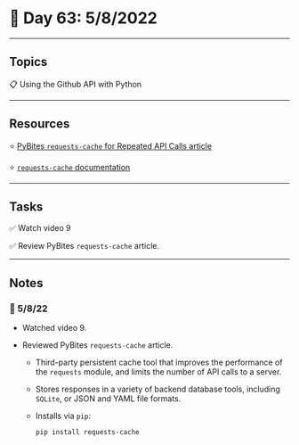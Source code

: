 # :calendar: Day 63: 5/8/2022

---

## Topics

:clipboard: Using the Github API with Python

---

## Resources

:star: [PyBites `requests-cache` for Repeated API Calls article](https://pybit.es/articles/requests-cache/)

:star: [`requests-cache` documentation](https://requests-cache.readthedocs.io/en/latest/user_guide.html)

---

## Tasks

:white_check_mark: Watch video 9

:white_check_mark: Review PyBites `requests-cache` article.

---

## Notes

### :notebook: 5/8/22

- Watched video 9.

- Reviewed PyBites `requests-cache` article.
    - Third-party persistent cache tool that improves the performance of the `requests` module, and limits the number of API calls to a server.
    - Stores responses in a variety of backend database tools, including `SQLite`, or JSON and YAML file formats.
    - Installs via `pip`:

        ```bash
        pip install requests-cache
        ```
